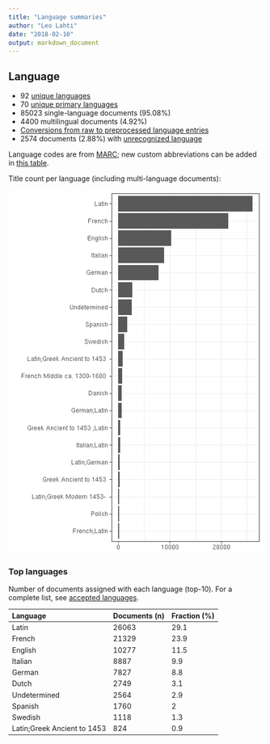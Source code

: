 ```yaml
---
title: "Language summaries"
author: "Leo Lahti"
date: "2018-02-10"
output: markdown_document
---
```


## Language

 * 92 [unique languages](output.tables/language_accepted.csv)
 * 70 [unique primary languages](output.tables/language_accepted.csv)  
 * 85023 single-language documents (95.08%)
 * 4400 multilingual documents (4.92%) 
 * [Conversions from raw to preprocessed language entries](output.tables/language_conversions.csv) 
 * 2574 documents (2.88%) with [unrecognized language](output.tables/language_discarded.csv)

Language codes are from [MARC](http://www.loc.gov/marc/languages/language_code.html); new custom abbreviations can be added in [this table](https://github.com/COMHIS/bibliographica/blob/master/inst/extdata/language_abbreviations.csv).

Title count per language (including multi-language documents):

![plot of chunk summarylang](figure/summarylang-1.png)


### Top languages

Number of documents assigned with each language (top-10). For a complete list,
see [accepted languages](output.tables/language_accepted.csv).


|Language                    |Documents (n) |Fraction (%) |
|:---------------------------|:-------------|:------------|
|Latin                       |26063         |29.1         |
|French                      |21329         |23.9         |
|English                     |10277         |11.5         |
|Italian                     |8887          |9.9          |
|German                      |7827          |8.8          |
|Dutch                       |2749          |3.1          |
|Undetermined                |2564          |2.9          |
|Spanish                     |1760          |2            |
|Swedish                     |1118          |1.3          |
|Latin;Greek Ancient to 1453 |824           |0.9          |

